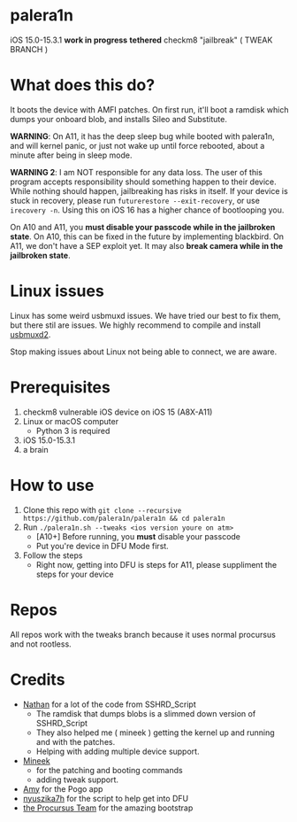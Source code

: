 # palera1n
iOS 15.0-15.3.1 **work in progress** **tethered** checkm8 "jailbreak" ( TWEAK BRANCH )

# What does this do?
It boots the device with AMFI patches. On first run, it'll boot a ramdisk which dumps your onboard blob, and installs Sileo and Substitute.

**WARNING**: On A11, it has the deep sleep bug while booted with palera1n, and will kernel panic, or just not wake up until force rebooted, about a minute after being in sleep mode.

**WARNING 2**: I am NOT responsible for any data loss. The user of this program accepts responsibility should something happen to their device. While nothing should happen, jailbreaking has risks in itself. If your device is stuck in recovery, please run `futurerestore --exit-recovery`, or use `irecovery -n`. Using this on iOS 16 has a higher chance of bootlooping you.

On A10 and A11, you **must disable your passcode while in the jailbroken state**. On A10, this can be fixed in the future by implementing blackbird. On A11, we don't have a SEP exploit yet. It may also **break camera while in the jailbroken state**.

# Linux issues
Linux has some weird usbmuxd issues. We have tried our best to fix them, but there stil are issues. We highly recommend to compile and install [usbmuxd2](https://github.com/tihmstar/usbmuxd2).

Stop making issues about Linux not being able to connect, we are aware.

# Prerequisites
1. checkm8 vulnerable iOS device on iOS 15 (A8X-A11)
2. Linux or macOS computer
    - Python 3 is required
3. iOS 15.0-15.3.1
4. a brain

# How to use
1. Clone this repo with `git clone --recursive https://github.com/palera1n/palera1n && cd palera1n`
2. Run `./palera1n.sh --tweaks <ios version youre on atm>`
    - \[A10+\] Before running, you **must** disable your passcode
    - Put you're device in DFU Mode first.
3. Follow the steps
    - Right now, getting into DFU is steps for A11, please suppliment the steps for your device

# Repos
All repos work with the tweaks branch because it uses normal procursus and not rootless.

# Credits
- [Nathan](https://github.com/verygenericname) for a lot of the code from SSHRD_Script
    - The ramdisk that dumps blobs is a slimmed down version of SSHRD_Script
    - They also helped me ( mineek ) getting the kernel up and running and with the patches.
    - Helping with adding multiple device support.
- [Mineek](https://github.com/mineek)
    - for the patching and booting commands
    - adding tweak support.
- [Amy](https://github.com/elihwyma) for the Pogo app
- [nyuszika7h](https://github.com/nyuszika7h) for the script to help get into DFU
- [the Procursus Team](https://github.com/ProcursusTeam) for the amazing bootstrap
